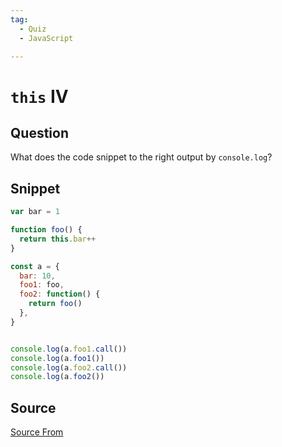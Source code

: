```yaml
---
tag:
  - Quiz
  - JavaScript

---
```

  
# `this` IV

## Question
What does the code snippet to the right output by `console.log`?

## Snippet
```js
var bar = 1

function foo() {
  return this.bar++
}

const a = {
  bar: 10,
  foo1: foo,
  foo2: function() {
    return foo()
  },
} 


console.log(a.foo1.call())
console.log(a.foo1())
console.log(a.foo2.call())
console.log(a.foo2())
```
    


##  Source
[Source From](https://bigfrontend.dev/quiz/this-4)

  